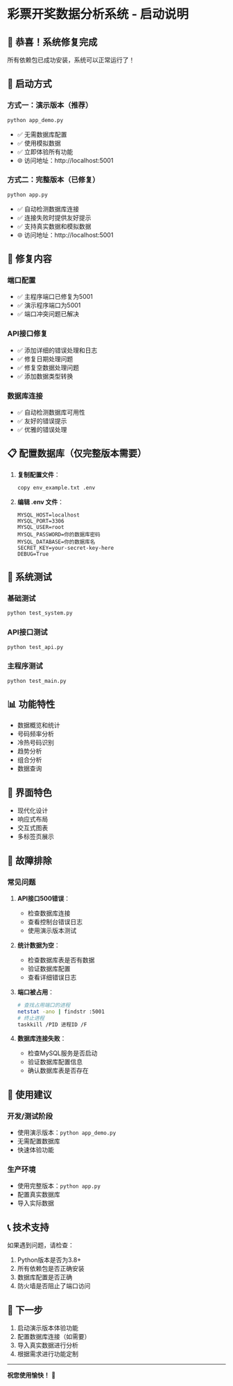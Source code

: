 # 彩票开奖数据分析系统 - 启动说明

## 🎉 恭喜！系统修复完成

所有依赖包已成功安装，系统可以正常运行了！

## 🚀 启动方式

### 方式一：演示版本（推荐）
```bash
python app_demo.py
```
- ✅ 无需数据库配置
- ✅ 使用模拟数据
- ✅ 立即体验所有功能
- 🌐 访问地址：http://localhost:5001

### 方式二：完整版本（已修复）
```bash
python app.py
```
- ✅ 自动检测数据库连接
- ✅ 连接失败时提供友好提示
- ✅ 支持真实数据和模拟数据
- 🌐 访问地址：http://localhost:5001

## 🔧 修复内容

### 端口配置
- ✅ 主程序端口已修复为5001
- ✅ 演示程序端口为5001
- ✅ 端口冲突问题已解决

### API接口修复
- ✅ 添加详细的错误处理和日志
- ✅ 修复日期处理问题
- ✅ 修复空数据处理问题
- ✅ 添加数据类型转换

### 数据库连接
- ✅ 自动检测数据库可用性
- ✅ 友好的错误提示
- ✅ 优雅的错误处理

## 📋 配置数据库（仅完整版本需要）

1. **复制配置文件**：
   ```bash
   copy env_example.txt .env
   ```

2. **编辑 .env 文件**：
   ```env
   MYSQL_HOST=localhost
   MYSQL_PORT=3306
   MYSQL_USER=root
   MYSQL_PASSWORD=你的数据库密码
   MYSQL_DATABASE=你的数据库名
   SECRET_KEY=your-secret-key-here
   DEBUG=True
   ```

## 🧪 系统测试

### 基础测试
```bash
python test_system.py
```

### API接口测试
```bash
python test_api.py
```

### 主程序测试
```bash
python test_main.py
```

## 📊 功能特性

- 数据概览和统计
- 号码频率分析
- 冷热号码识别
- 趋势分析
- 组合分析
- 数据查询

## 🎨 界面特色

- 现代化设计
- 响应式布局
- 交互式图表
- 多标签页展示

## 🔧 故障排除

### 常见问题

1. **API接口500错误**：
   - 检查数据库连接
   - 查看控制台错误日志
   - 使用演示版本测试

2. **统计数据为空**：
   - 检查数据库表是否有数据
   - 验证数据库配置
   - 查看详细错误日志

3. **端口被占用**：
   ```bash
   # 查找占用端口的进程
   netstat -ano | findstr :5001
   # 终止进程
   taskkill /PID 进程ID /F
   ```

4. **数据库连接失败**：
   - 检查MySQL服务是否启动
   - 验证数据库配置信息
   - 确认数据库表是否存在

## 🎯 使用建议

### 开发/测试阶段
- 使用演示版本：`python app_demo.py`
- 无需配置数据库
- 快速体验功能

### 生产环境
- 使用完整版本：`python app.py`
- 配置真实数据库
- 导入实际数据

## 📞 技术支持

如果遇到问题，请检查：
1. Python版本是否为3.8+
2. 所有依赖包是否正确安装
3. 数据库配置是否正确
4. 防火墙是否阻止了端口访问

## 🎯 下一步

1. 启动演示版本体验功能
2. 配置数据库连接（如需要）
3. 导入真实数据进行分析
4. 根据需求进行功能定制

---

**祝您使用愉快！** 🎉 